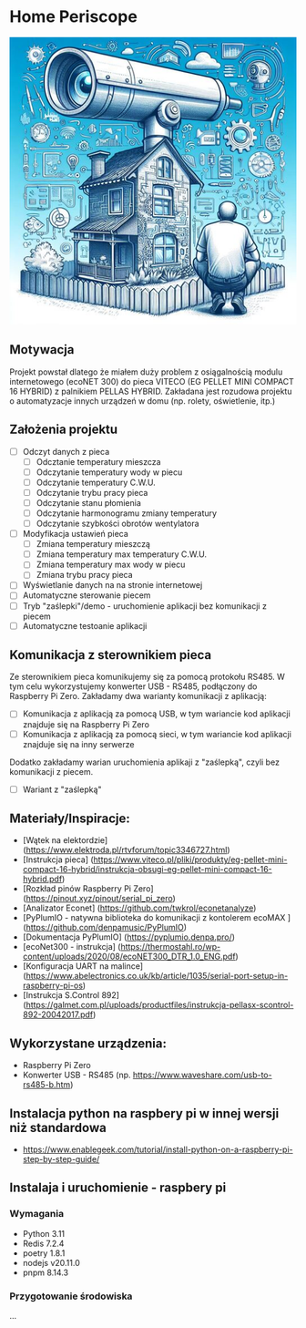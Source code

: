 # Home Periscope

![image](img/home-periscope.png)

## Motywacja

Projekt powstał dlatego że miałem duży problem z osiągalnością modulu internetowego (ecoNET 300)
do pieca VITECO (EG PELLET MINI COMPACT 16 HYBRID) z palnikiem PELLAS HYBRID.
Zakładana jest rozudowa projektu o automatyzacje innych urządzeń w domu (np. rolety, oświetlenie, itp.)

## Założenia projektu

- [ ] Odczyt danych z pieca
  - [ ] Odcztanie temperatury mieszcza
  - [ ] Odczytanie temperatury wody w piecu
  - [ ] Odczytanie temperatury C.W.U.
  - [ ] Odczytanie trybu pracy pieca
  - [ ] Odczytanie stanu płomienia
  - [ ] Odczytanie harmonogramu zmiany temperatury
  - [ ] Odczytanie szybkości obrotów wentylatora
- [ ] Modyfikacja ustawień pieca
  - [ ] Zmiana temperatury mieszczą
  - [ ] Zmiana temperatury max temperatury C.W.U.
  - [ ] Zmiana temperatury max wody w piecu
  - [ ] Zmiana trybu pracy pieca
- [ ] Wyświetlanie danych na na stronie internetowej
- [ ] Automatyczne sterowanie piecem
- [ ] Tryb "zaślepki"/demo - uruchomienie aplikacji bez komunikacji z piecem
- [ ] Automatyczne testoanie aplikacji

## Komunikacja z sterownikiem pieca

Ze sterownikiem pieca komunikujemy się za pomocą protokołu RS485. W tym celu wykorzystujemy konwerter USB - RS485, podłączony do Raspberry Pi Zero.
Zakładamy dwa warianty komunikacji z aplikacją: 
- [ ] Komunikacja z aplikacją za pomocą USB, w tym wariancie kod aplikacji znajduje się na Raspberry Pi Zero
- [ ] Komunikacja z aplikacją za pomocą sieci, w tym wariancie kod aplikacji znajduje się na inny serwerze

Dodatko zakładamy warian uruchomienia aplikaji z "zaślepką", czyli bez komunikacji z piecem.

- [ ] Wariant z "zaślepką"

## Materiały/Inspiracje:

 - [Wątek na elektordzie] (https://www.elektroda.pl/rtvforum/topic3346727.html)
 - [Instrukcja pieca] (https://www.viteco.pl/pliki/produkty/eg-pellet-mini-compact-16-hybrid/instrukcja-obsugi-eg-pellet-mini-compact-16-hybrid.pdf)
 - [Rozkład pinów Raspberry Pi Zero] (https://pinout.xyz/pinout/serial_pi_zero)
 - [Analizator Econet] (https://github.com/twkrol/econetanalyze)
 - [PyPlumIO - natywna biblioteka do komunikacji z kontolerem ecoMAX ] (https://github.com/denpamusic/PyPlumIO)
 - [Dokumentacja PyPlumIO] (https://pyplumio.denpa.pro/)
 - [ecoNet300 - instrukcja] (https://thermostahl.ro/wp-content/uploads/2020/08/ecoNET300_DTR_1.0_ENG.pdf)
 - [Konfiguracja UART na malince] (https://www.abelectronics.co.uk/kb/article/1035/serial-port-setup-in-raspberry-pi-os)
 - [Instrukcja S.Control 892] (https://galmet.com.pl/uploads/productfiles/instrukcja-pellasx-scontrol-892-20042017.pdf)

## Wykorzystane urządzenia:

 - Raspberry Pi Zero
 - Konwerter USB - RS485 (np. https://www.waveshare.com/usb-to-rs485-b.htm)

## Instalacja python na raspbery pi w innej wersji niż standardowa 

 - https://www.enablegeek.com/tutorial/install-python-on-a-raspberry-pi-step-by-step-guide/

## Instalaja i uruchomienie - raspbery pi

### Wymagania

- Python 3.11
- Redis 7.2.4
- poetry 1.8.1
- nodejs v20.11.0
- pnpm 8.14.3

### Przygotowanie środowiska

...